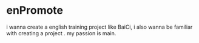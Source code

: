 # enPromote
i wanna create a english training project like BaiCi, i also wanna be familiar  with creating a project . my passion is main.
